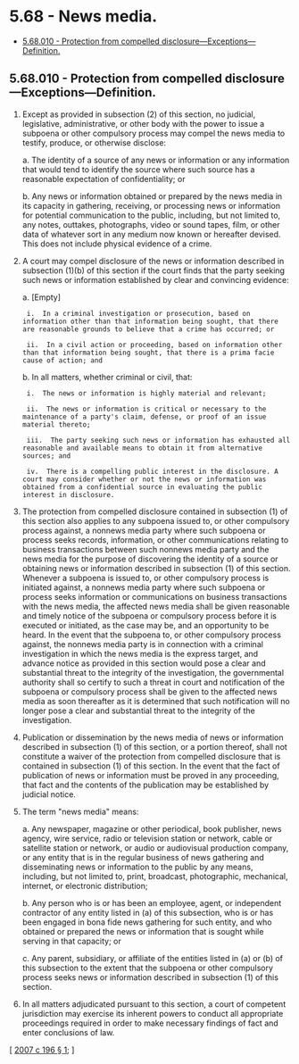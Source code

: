# 5.68 - News media.
* [5.68.010 - Protection from compelled disclosure—Exceptions—Definition.](#568010---protection-from-compelled-disclosureexceptionsdefinition)
## 5.68.010 - Protection from compelled disclosure—Exceptions—Definition.
1. Except as provided in subsection (2) of this section, no judicial, legislative, administrative, or other body with the power to issue a subpoena or other compulsory process may compel the news media to testify, produce, or otherwise disclose:

    a.  The identity of a source of any news or information or any information that would tend to identify the source where such source has a reasonable expectation of confidentiality; or

    b.  Any news or information obtained or prepared by the news media in its capacity in gathering, receiving, or processing news or information for potential communication to the public, including, but not limited to, any notes, outtakes, photographs, video or sound tapes, film, or other data of whatever sort in any medium now known or hereafter devised. This does not include physical evidence of a crime.

2. A court may compel disclosure of the news or information described in subsection (1)(b) of this section if the court finds that the party seeking such news or information established by clear and convincing evidence:

    a.  [Empty]

        i.  In a criminal investigation or prosecution, based on information other than that information being sought, that there are reasonable grounds to believe that a crime has occurred; or

        ii.  In a civil action or proceeding, based on information other than that information being sought, that there is a prima facie cause of action; and

    b.  In all matters, whether criminal or civil, that:

        i.  The news or information is highly material and relevant;

        ii.  The news or information is critical or necessary to the maintenance of a party's claim, defense, or proof of an issue material thereto;

        iii.  The party seeking such news or information has exhausted all reasonable and available means to obtain it from alternative sources; and

        iv.  There is a compelling public interest in the disclosure. A court may consider whether or not the news or information was obtained from a confidential source in evaluating the public interest in disclosure.

3. The protection from compelled disclosure contained in subsection (1) of this section also applies to any subpoena issued to, or other compulsory process against, a nonnews media party where such subpoena or process seeks records, information, or other communications relating to business transactions between such nonnews media party and the news media for the purpose of discovering the identity of a source or obtaining news or information described in subsection (1) of this section. Whenever a subpoena is issued to, or other compulsory process is initiated against, a nonnews media party where such subpoena or process seeks information or communications on business transactions with the news media, the affected news media shall be given reasonable and timely notice of the subpoena or compulsory process before it is executed or initiated, as the case may be, and an opportunity to be heard. In the event that the subpoena to, or other compulsory process against, the nonnews media party is in connection with a criminal investigation in which the news media is the express target, and advance notice as provided in this section would pose a clear and substantial threat to the integrity of the investigation, the governmental authority shall so certify to such a threat in court and notification of the subpoena or compulsory process shall be given to the affected news media as soon thereafter as it is determined that such notification will no longer pose a clear and substantial threat to the integrity of the investigation.

4. Publication or dissemination by the news media of news or information described in subsection (1) of this section, or a portion thereof, shall not constitute a waiver of the protection from compelled disclosure that is contained in subsection (1) of this section. In the event that the fact of publication of news or information must be proved in any proceeding, that fact and the contents of the publication may be established by judicial notice.

5. The term "news media" means:

    a.  Any newspaper, magazine or other periodical, book publisher, news agency, wire service, radio or television station or network, cable or satellite station or network, or audio or audiovisual production company, or any entity that is in the regular business of news gathering and disseminating news or information to the public by any means, including, but not limited to, print, broadcast, photographic, mechanical, internet, or electronic distribution;

    b.  Any person who is or has been an employee, agent, or independent contractor of any entity listed in (a) of this subsection, who is or has been engaged in bona fide news gathering for such entity, and who obtained or prepared the news or information that is sought while serving in that capacity; or

    c.  Any parent, subsidiary, or affiliate of the entities listed in (a) or (b) of this subsection to the extent that the subpoena or other compulsory process seeks news or information described in subsection (1) of this section.

6. In all matters adjudicated pursuant to this section, a court of competent jurisdiction may exercise its inherent powers to conduct all appropriate proceedings required in order to make necessary findings of fact and enter conclusions of law.

\[ [2007 c 196 § 1](http://lawfilesext.leg.wa.gov/biennium/2007-08/Pdf/Bills/Session%20Laws/House/1366.SL.pdf?cite=2007%20c%20196%20§%201); \]

